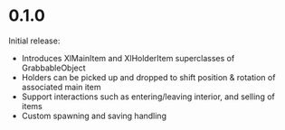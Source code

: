 # 0.1.0
Initial release:
- Introduces XlMainItem and XlHolderItem superclasses of GrabbableObject
- Holders can be picked up and dropped to shift position & rotation of associated main item
- Support interactions such as entering/leaving interior, and selling of items
- Custom spawning and saving handling